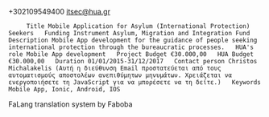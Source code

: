  
 
 
 
 
 
 
 
 
 




 

 
 
  
       
           
 
 

 +302109549400
 itsec@hua.gr         
 
 
 

     
 
 
  
 
  
  
  
         Title Mobile Application for Asylum (International Protection) Seekers   Funding Instrument Asylum, Migration and Integration Fund   Description Mobile App development for the guidance of people seeking international protection through the bureaucratic processes.   HUA's role Mobile App development   Project Budget €30.000,00   HUA Budget €30.000,00   Duration 01/01/2015-31/12/2017   Contact person Christos Michalakelis (Αυτή η διεύθυνση Email προστατεύεται από τους αυτοματισμούς αποστολέων ανεπιθύμητων μηνυμάτων. Χρειάζεται να ενεργοποιήσετε τη JavaScript για να μπορέσετε να τη δείτε.)   Keywords  Mobile App, Ionic, Android, IOS      
FaLang translation system by Faboba